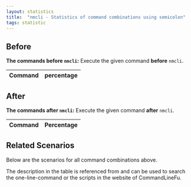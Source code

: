 ```yaml
---
layout: statistics
title:  "nmcli - Statistics of command combinations using semicolon"
tags: statistic
---
```


## Before

__The commands before `nmcli`:__  Execute the given command __before__ `nmcli`.

| Command | percentage |
|--------|--------|



## After

__The commands after `nmcli`:__ Execute the given command __after__ `nmcli`.

| Command | Percentage | 
|-------|--------|



## Related Scenarios

Below are the scenarios for all command combinations above.

The description in the table is referenced from and can be used to search the one-line-command or the scripts in the website of CommandLineFu.




